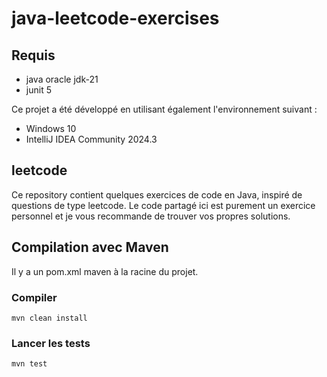 # java-leetcode-exercises

## Requis
- java oracle jdk-21
- junit 5

Ce projet a été développé en utilisant également l'environnement suivant :
- Windows 10
- IntelliJ IDEA Community 2024.3

## leetcode

Ce repository contient quelques exercices de code en Java, inspiré de questions de type leetcode. 
Le code partagé ici est purement un exercice personnel et je vous recommande de trouver vos propres solutions.

## Compilation avec Maven
Il y a un pom.xml maven à la racine du projet.

### Compiler

    mvn clean install 

### Lancer les tests

    mvn test


